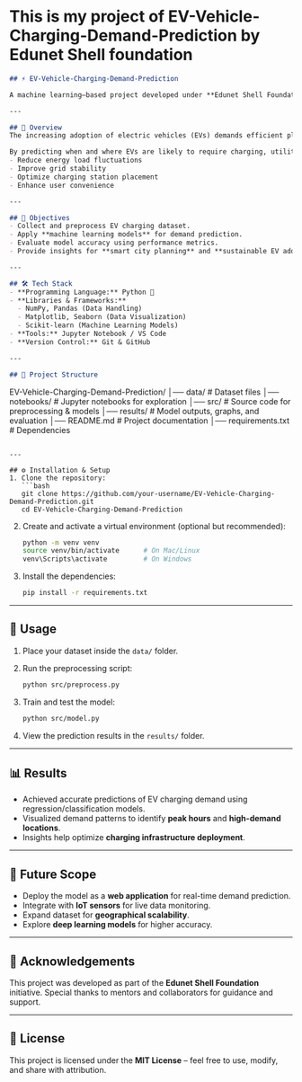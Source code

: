 # This is my project of EV-Vehicle-Charging-Demand-Prediction by Edunet Shell foundation


```markdown
## ⚡ EV-Vehicle-Charging-Demand-Prediction

A machine learning–based project developed under **Edunet Shell Foundation** that predicts the demand for **Electric Vehicle (EV) charging stations**. The project aims to support smart energy management, optimize charging infrastructure, and encourage the adoption of sustainable mobility solutions.  

---

## 📌 Overview
The increasing adoption of electric vehicles (EVs) demands efficient planning and optimization of charging infrastructure. This project leverages **data-driven techniques** and **predictive modeling** to forecast charging demand patterns.  

By predicting when and where EVs are likely to require charging, utility providers and policymakers can:
- Reduce energy load fluctuations
- Improve grid stability
- Optimize charging station placement
- Enhance user convenience

---

## 🎯 Objectives
- Collect and preprocess EV charging dataset.  
- Apply **machine learning models** for demand prediction.  
- Evaluate model accuracy using performance metrics.  
- Provide insights for **smart city planning** and **sustainable EV adoption**.  

---

## 🛠️ Tech Stack
- **Programming Language:** Python 🐍  
- **Libraries & Frameworks:**  
  - NumPy, Pandas (Data Handling)  
  - Matplotlib, Seaborn (Data Visualization)  
  - Scikit-learn (Machine Learning Models)  
- **Tools:** Jupyter Notebook / VS Code  
- **Version Control:** Git & GitHub  

---

## 📂 Project Structure
```

EV-Vehicle-Charging-Demand-Prediction/
│── data/               # Dataset files
│── notebooks/          # Jupyter notebooks for exploration
│── src/                # Source code for preprocessing & models
│── results/            # Model outputs, graphs, and evaluation
│── README.md           # Project documentation
│── requirements.txt    # Dependencies

````

---

## ⚙️ Installation & Setup
1. Clone the repository:
   ```bash
   git clone https://github.com/your-username/EV-Vehicle-Charging-Demand-Prediction.git
   cd EV-Vehicle-Charging-Demand-Prediction
````

2. Create and activate a virtual environment (optional but recommended):

   ```bash
   python -m venv venv
   source venv/bin/activate      # On Mac/Linux
   venv\Scripts\activate         # On Windows
   ```

3. Install the dependencies:

   ```bash
   pip install -r requirements.txt
   ```

---

## 🚀 Usage

1. Place your dataset inside the `data/` folder.
2. Run the preprocessing script:

   ```bash
   python src/preprocess.py
   ```
3. Train and test the model:

   ```bash
   python src/model.py
   ```
4. View the prediction results in the `results/` folder.

---

## 📊 Results

* Achieved accurate predictions of EV charging demand using regression/classification models.
* Visualized demand patterns to identify **peak hours** and **high-demand locations**.
* Insights help optimize **charging infrastructure deployment**.

---

## 🔮 Future Scope

* Deploy the model as a **web application** for real-time demand prediction.
* Integrate with **IoT sensors** for live data monitoring.
* Expand dataset for **geographical scalability**.
* Explore **deep learning models** for higher accuracy.

---

## 🤝 Acknowledgements

This project was developed as part of the **Edunet Shell Foundation** initiative. Special thanks to mentors and collaborators for guidance and support.

---

## 📜 License

This project is licensed under the **MIT License** – feel free to use, modify, and share with attribution.
